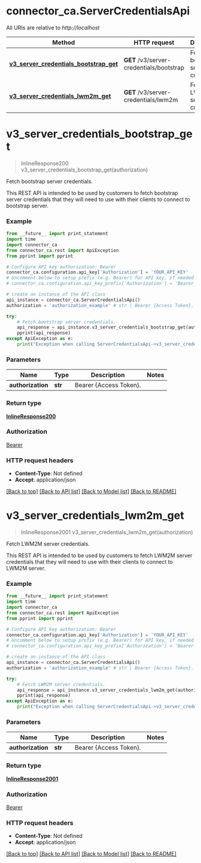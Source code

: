 # connector_ca.ServerCredentialsApi

All URIs are relative to *http://localhost*

Method | HTTP request | Description
------------- | ------------- | -------------
[**v3_server_credentials_bootstrap_get**](ServerCredentialsApi.md#v3_server_credentials_bootstrap_get) | **GET** /v3/server-credentials/bootstrap | Fetch bootstrap server credentials.
[**v3_server_credentials_lwm2m_get**](ServerCredentialsApi.md#v3_server_credentials_lwm2m_get) | **GET** /v3/server-credentials/lwm2m | Fetch LWM2M server credentials.


# **v3_server_credentials_bootstrap_get**
> InlineResponse200 v3_server_credentials_bootstrap_get(authorization)

Fetch bootstrap server credentials.

This REST API is intended to be used by customers to fetch bootstrap server credentials that they will need to use with their clients to connect to bootstrap server. 

### Example 
```python
from __future__ import print_statement
import time
import connector_ca
from connector_ca.rest import ApiException
from pprint import pprint

# Configure API key authorization: Bearer
connector_ca.configuration.api_key['Authorization'] = 'YOUR_API_KEY'
# Uncomment below to setup prefix (e.g. Bearer) for API key, if needed
# connector_ca.configuration.api_key_prefix['Authorization'] = 'Bearer'

# create an instance of the API class
api_instance = connector_ca.ServerCredentialsApi()
authorization = 'authorization_example' # str | Bearer {Access Token}. 

try: 
    # Fetch bootstrap server credentials.
    api_response = api_instance.v3_server_credentials_bootstrap_get(authorization)
    pprint(api_response)
except ApiException as e:
    print("Exception when calling ServerCredentialsApi->v3_server_credentials_bootstrap_get: %s\n" % e)
```

### Parameters

Name | Type | Description  | Notes
------------- | ------------- | ------------- | -------------
 **authorization** | **str**| Bearer {Access Token}.  | 

### Return type

[**InlineResponse200**](InlineResponse200.md)

### Authorization

[Bearer](../README.md#Bearer)

### HTTP request headers

 - **Content-Type**: Not defined
 - **Accept**: application/json

[[Back to top]](#) [[Back to API list]](../README.md#documentation-for-api-endpoints) [[Back to Model list]](../README.md#documentation-for-models) [[Back to README]](../README.md)

# **v3_server_credentials_lwm2m_get**
> InlineResponse2001 v3_server_credentials_lwm2m_get(authorization)

Fetch LWM2M server credentials.

This REST API is intended to be used by customers to fetch LWM2M server credentials that they will need to use with their clients to connect to LWM2M server. 

### Example 
```python
from __future__ import print_statement
import time
import connector_ca
from connector_ca.rest import ApiException
from pprint import pprint

# Configure API key authorization: Bearer
connector_ca.configuration.api_key['Authorization'] = 'YOUR_API_KEY'
# Uncomment below to setup prefix (e.g. Bearer) for API key, if needed
# connector_ca.configuration.api_key_prefix['Authorization'] = 'Bearer'

# create an instance of the API class
api_instance = connector_ca.ServerCredentialsApi()
authorization = 'authorization_example' # str | Bearer {Access Token}. 

try: 
    # Fetch LWM2M server credentials.
    api_response = api_instance.v3_server_credentials_lwm2m_get(authorization)
    pprint(api_response)
except ApiException as e:
    print("Exception when calling ServerCredentialsApi->v3_server_credentials_lwm2m_get: %s\n" % e)
```

### Parameters

Name | Type | Description  | Notes
------------- | ------------- | ------------- | -------------
 **authorization** | **str**| Bearer {Access Token}.  | 

### Return type

[**InlineResponse2001**](InlineResponse2001.md)

### Authorization

[Bearer](../README.md#Bearer)

### HTTP request headers

 - **Content-Type**: Not defined
 - **Accept**: application/json

[[Back to top]](#) [[Back to API list]](../README.md#documentation-for-api-endpoints) [[Back to Model list]](../README.md#documentation-for-models) [[Back to README]](../README.md)

